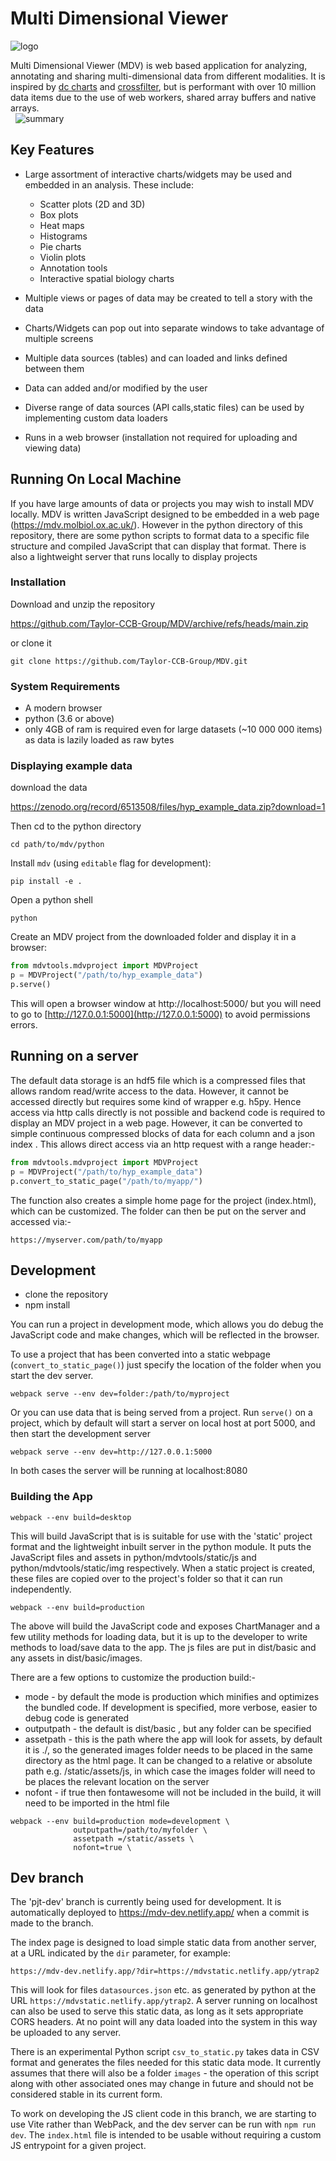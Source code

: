 # Multi Dimensional Viewer


![logo](images/mdv_logo.png)

Multi Dimensional Viewer (MDV) is web based application for analyzing, annotating and sharing multi-dimensional data from different modalities.  It is inspired by [dc charts](https://dc-js.github.io/dc.js/) and [crossfilter](https://square.github.io/crossfilter/), but is performant with over 10 million data items due to the use of web workers, shared array buffers and native arrays.  
&nbsp;
![summary](images/summary.png)

## Key Features

* Large assortment of interactive charts/widgets may be used and embedded in an analysis. These include:
    * Scatter plots (2D and 3D)
    * Box plots
    * Heat maps
    * Histograms
    * Pie charts
    * Violin plots
    * Annotation tools
    * Interactive spatial biology charts 

* Multiple views or pages of data may be created to tell a story with the data

* Charts/Widgets can pop out into separate windows to take advantage of multiple screens

* Multiple data sources (tables) and can loaded and links defined between them

* Data can added and/or modified by the user

* Diverse range of data sources (API calls,static files) can be used by implementing custom data loaders 

* Runs in a web browser (installation not required for uploading and viewing data)


## Running On Local Machine

If you have large amounts of data or projects you may wish to install MDV locally. MDV is written JavaScript designed to be embedded in a web page (https://mdv.molbiol.ox.ac.uk/). However in the python directory of this repository, there are some python scripts to format data to a specific file structure and compiled JavaScript that can display that format. There is also a lightweight server that runs locally to display projects

### Installation

Download and unzip the repository

https://github.com/Taylor-CCB-Group/MDV/archive/refs/heads/main.zip

or clone it
```
git clone https://github.com/Taylor-CCB-Group/MDV.git
```


### System Requirements

* A modern browser
* python (3.6 or above)
* only 4GB of ram is required even for large datasets (~10 000 000 items) as data is lazily loaded as raw bytes

### Displaying example data
download the  data

https://zenodo.org/record/6513508/files/hyp_example_data.zip?download=1

Then cd to the python directory
```
cd path/to/mdv/python
```

Install `mdv` (using `editable` flag for development):

```
pip install -e .
```

Open a python shell
```
python
```

Create an MDV project from the downloaded folder and display it in a browser:

```python
from mdvtools.mdvproject import MDVProject
p = MDVProject("/path/to/hyp_example_data")
p.serve()
```

This will open a browser window at http://localhost:5000/ but you will need to go to
[http://127.0.0.1:5000](http://127.0.0.1:5000) to avoid permissions errors.

## Running on a server


The default data storage is an hdf5 file which is a compressed files that allows random read/write access to the data. However, it cannot be accessed directly but requires some kind of wrapper e.g. h5py. Hence access via http calls directly is not possible and backend code is required to display an MDV project in a web page. However, it can be converted to simple continuous compressed blocks of data for each column and a json index . This allows direct access via an http request with a range header:-

```python
from mdvtools.mdvproject import MDVProject
p = MDVProject("/path/to/hyp_example_data")
p.convert_to_static_page("/path/to/myapp/")
```

The function also creates a simple home page for the project (index.html), which can be customized. The folder can then be put on the server and accessed via:-
```
https://myserver.com/path/to/myapp
```



## Development

* clone the repository
* npm install

You can run a project in development mode, which allows you do debug the JavaScript code and make changes, which will be reflected in the browser.

To use a project that has been converted into a static webpage (`convert_to_static_page()`) just specify the location of the folder when you start the dev server.

```
webpack serve --env dev=folder:/path/to/myproject
```
Or you can use data that is being served from a project. Run `serve()` on a project, which by default will start a server on local host at port 5000, and then start the development server

```
webpack serve --env dev=http://127.0.0.1:5000
```
In both cases the server will be running at localhost:8080

### Building the App
```
webpack --env build=desktop
```

This will build JavaScript that is is suitable for use with the 'static' project format and the lightweight inbuilt server in the python module. It puts the JavaScript files and assets in python/mdvtools/static/js and python/mdvtools/static/img respectively. When a static project is created, these files are copied over to the project's folder so that it can run independently.

```
webpack --env build=production
```
The above will build the JavaScript code and exposes ChartManager and a few utility methods for loading data, but it is up to the developer to write methods to load/save data to the app. The js files are put in dist/basic and any assets in dist/basic/images.


There are a few options to customize the production build:-
* mode - by default the mode is production which minifies and optimizes the bundled code. If development is specified, more verbose, easier to debug code is generated
* outputpath - the default is dist/basic , but any folder can be specified
* assetpath - this is the path where the app will look for assets, by default it is ./, so the generated images folder needs to be placed in the same directory as the html page. It can be changed to a relative or absolute path e.g. /static/assets/js, in which case the images folder will need to be places the relevant location on the server
* nofont - if true then fontawesome will not be included in the build, it will need to be imported in the html file

```
webpack --env build=production mode=development \
              outputpath=/path/to/myfolder \
              assetpath =/static/assets \
              nofont=true \
```

## Dev branch

The 'pjt-dev' branch is currently being used for development. It is automatically deployed to https://mdv-dev.netlify.app/ when a commit is made to the branch.

The index page is designed to load simple static data from another server, at a URL indicated by the `dir` parameter, for example:

`https://mdv-dev.netlify.app/?dir=https://mdvstatic.netlify.app/ytrap2`

This will look for files `datasources.json` etc. as generated by python at the URL `https://mdvstatic.netlify.app/ytrap2`. A server running on localhost can also be used to serve this static data, as long as it sets appropriate CORS headers. At no point will any data loaded into the system in this way be uploaded to any server.

There is an experimental Python script `csv_to_static.py` takes data in CSV format and generates the files needed for this static data mode. It currently assumes that there will also be a folder `images` - the operation of this script along with other associated ones may change in future and should not be considered stable in its current form.

To work on developing the JS client code in this branch, we are starting to use Vite rather than WebPack, and the dev server can be run with `npm run dev`. The `index.html` file is intended to be usable without requiring a custom JS entrypoint for a given project.
